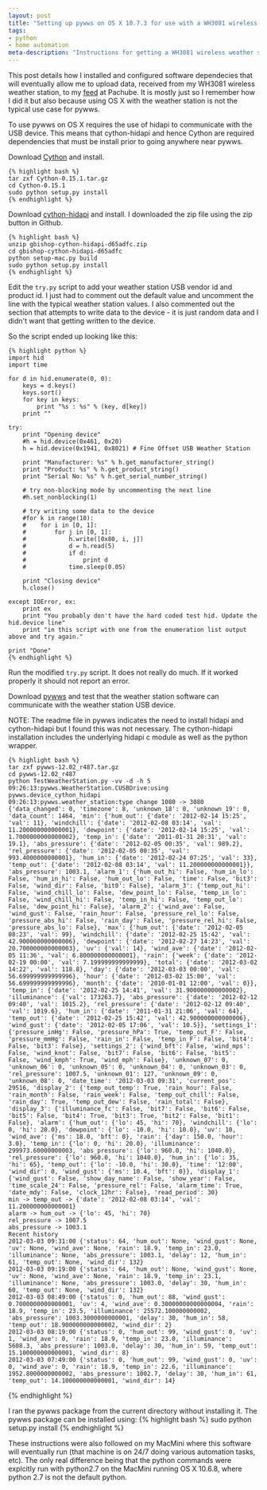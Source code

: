 ```yaml
---
layout: post
title: "Setting up pywws on OS X 10.7.3 for use with a WH3081 wireless weather station"
tags: 
- python
- home automation
meta-description: "Instructions for getting a WH3081 wireless weather station working on OS X 10.7.3 with pywws" 
---
```


<!-- excerpt start -->
This post details how I installed and configured software dependecies that will eventually allow me to upload data, received from my WH3081 wireless weather station, to my [feed](https://pachube.com/feeds/42745) at Pachube. It is mostly just so I remember how I did it but also because using OS X with the weather station is not the typical use case for pywws.
<!-- excerpt end -->

To use pywws on OS X requires the use of hidapi to communicate with the USB device. This means that cython-hidapi and hence Cython are required dependencies that must be install prior to going anywhere near pywws.

Download [Cython](http://cython.org/) and install.

    {% highlight bash %}
    tar zxf Cython-0.15.1.tar.gz
    cd Cython-0.15.1
    sudo python setup.py install
    {% endhighlight %}

Download [cython-hidapi](https://github.com/gbishop/cython-hidapi) and install. I downloaded the zip file using the zip button in Github.

    {% highlight bash %}
    unzip gbishop-cython-hidapi-d65adfc.zip
    cd gbishop-cython-hidapi-d65adfc
    python setup-mac.py build
    sudo python setup.py install
    {% endhighlight %}

Edit the <code>try.py</code> script to add your weather station USB vendor id and product id. I just had to comment out the default value and uncomment the line with the typical weather station values. I also commented out the section that attempts to write data to the device - it is just random data and I didn't want that getting written to the device. 

So the script ended up looking like this:

    {% highlight python %}
    import hid
    import time
    
    for d in hid.enumerate(0, 0):
        keys = d.keys()
        keys.sort()
        for key in keys:
            print "%s : %s" % (key, d[key])
        print ""

    try:
        print "Opening device"
        #h = hid.device(0x461, 0x20)
        h = hid.device(0x1941, 0x8021) # Fine Offset USB Weather Station
    
        print "Manufacturer: %s" % h.get_manufacturer_string()
        print "Product: %s" % h.get_product_string()
        print "Serial No: %s" % h.get_serial_number_string()
    
        # try non-blocking mode by uncommenting the next line
        #h.set_nonblocking(1)
    
        # try writing some data to the device
        #for k in range(10):
        #    for i in [0, 1]:
        #        for j in [0, 1]:
        #            h.write([0x80, i, j])
        #            d = h.read(5)
        #            if d:
        #                print d
        #            time.sleep(0.05)
    
        print "Closing device"
        h.close()
    
    except IOError, ex:
        print ex
        print "You probably don't have the hard coded test hid. Update the hid.device line"
        print "in this script with one from the enumeration list output above and try again."
    
    print "Done"
    {% endhighlight %}

Run the modified <code>try.py</code> script. It does not really do much. If it worked properly it should not report an error.


Download [pywws](http://code.google.com/p/pywws/) and test that the weather station software can communicate with the weather station USB device. 

NOTE: The readme file in pywws indicates the need to install hidapi and cython-hidapi but I found this was not necessary. The cython-hidapi installation includes the underlying hidapi c module as well as the python wrapper.

    {% highlight bash %}
    tar zxf pywws-12.02_r487.tar.gz
    cd pywws-12.02_r487
    python TestWeatherStation.py -vv -d -h 5
    09:26:13:pywws.WeatherStation.CUSBDrive:using pywws.device_cython_hidapi
    09:26:13:pywws.weather_station:type change 1080 -> 3080
    {'data_changed': 0, 'timezone': 8, 'unknown_18': 0, 'unknown_19': 0, 'data_count': 1464, 'min': {'hum_out': {'date': '2012-02-14 15:25', 'val': 11}, 'windchill': {'date': '2012-02-08 03:14', 'val': 11.200000000000001}, 'dewpoint': {'date': '2012-02-14 15:25', 'val': 1.7000000000000002}, 'temp_in': {'date': '2011-01-31 20:31', 'val': 19.1}, 'abs_pressure': {'date': '2012-02-05 00:35', 'val': 989.2}, 'rel_pressure': {'date': '2012-02-05 00:35', 'val': 993.4000000000001}, 'hum_in': {'date': '2012-02-24 07:25', 'val': 33}, 'temp_out': {'date': '2012-02-08 03:14', 'val': 11.200000000000001}}, 'abs_pressure': 1003.1, 'alarm_1': {'hum_out_hi': False, 'hum_in_lo': False, 'hum_in_hi': False, 'hum_out_lo': False, 'time': False, 'bit3': False, 'wind_dir': False, 'bit0': False}, 'alarm_3': {'temp_out_hi': False, 'wind_chill_lo': False, 'dew_point_lo': False, 'temp_in_lo': False, 'wind_chill_hi': False, 'temp_in_hi': False, 'temp_out_lo': False, 'dew_point_hi': False}, 'alarm_2': {'wind_ave': False, 'wind_gust': False, 'rain_hour': False, 'pressure_rel_lo': False, 'pressure_abs_hi': False, 'rain_day': False, 'pressure_rel_hi': False, 'pressure_abs_lo': False}, 'max': {'hum_out': {'date': '2012-02-05 08:23', 'val': 99}, 'windchill': {'date': '2012-02-25 15:42', 'val': 42.900000000000006}, 'dewpoint': {'date': '2012-02-27 14:23', 'val': 20.700000000000003}, 'uv': {'val': 14}, 'wind_ave': {'date': '2012-02-05 11:36', 'val': 6.800000000000001}, 'rain': {'week': {'date': '2012-02-19 00:00', 'val': 7.199999999999999}, 'total': {'date': '2012-03-02 14:22', 'val': 118.8}, 'day': {'date': '2012-03-03 00:00', 'val': 56.699999999999996}, 'hour': {'date': '2012-03-02 15:00', 'val': 56.699999999999996}, 'month': {'date': '2010-01-01 12:00', 'val': 0}}, 'temp_in': {'date': '2012-02-25 14:41', 'val': 31.900000000000002}, 'illuminance': {'val': 173263.7}, 'abs_pressure': {'date': '2012-02-12 09:40', 'val': 1015.2}, 'rel_pressure': {'date': '2012-02-12 09:40', 'val': 1019.6}, 'hum_in': {'date': '2011-01-31 21:06', 'val': 64}, 'temp_out': {'date': '2012-02-25 15:42', 'val': 42.900000000000006}, 'wind_gust': {'date': '2012-02-05 17:06', 'val': 10.5}}, 'settings_1': {'pressure_inHg': False, 'pressure_hPa': True, 'temp_out_F': False, 'pressure_mmHg': False, 'rain_in': False, 'temp_in_F': False, 'bit4': False, 'bit3': False}, 'settings_2': {'wind_bft': False, 'wind_mps': False, 'wind_knot': False, 'bit7': False, 'bit6': False, 'bit5': False, 'wind_kmph': True, 'wind_mph': False}, 'unknown_07': 0, 'unknown_06': 0, 'unknown_05': 0, 'unknown_04': 0, 'unknown_03': 0, 'rel_pressure': 1007.5, 'unknown_01': 127, 'unknown_09': 0, 'unknown_08': 0, 'date_time': '2012-03-03 09:31', 'current_pos': 29516, 'display_2': {'temp_out_temp': True, 'rain_hour': False, 'rain_month': False, 'rain_week': False, 'temp_out_chill': False, 'rain_day': True, 'temp_out_dew': False, 'rain_total': False}, 'display_3': {'illuminance_fc': False, 'bit7': False, 'bit6': False, 'bit5': False, 'bit4': True, 'bit3': True, 'bit2': False, 'bit1': False}, 'alarm': {'hum_out': {'lo': 45, 'hi': 70}, 'windchill': {'lo': 0, 'hi': 20.0}, 'dewpoint': {'lo': -10.0, 'hi': 10.0}, 'uv': 10, 'wind_ave': {'ms': 18.0, 'bft': 0}, 'rain': {'day': 150.0, 'hour': 3.0}, 'temp_in': {'lo': 0, 'hi': 20.0}, 'illuminance': 299973.60000000003, 'abs_pressure': {'lo': 960.0, 'hi': 1040.0}, 'rel_pressure': {'lo': 960.0, 'hi': 1040.0}, 'hum_in': {'lo': 35, 'hi': 65}, 'temp_out': {'lo': -10.0, 'hi': 30.0}, 'time': '12:00', 'wind_dir': 0, 'wind_gust': {'ms': 10.4, 'bft': 0}}, 'display_1': {'wind_gust': False, 'show_day_name': False, 'show_year': False, 'time_scale_24': False, 'pressure_rel': False, 'alarm_time': True, 'date_mdy': False, 'clock_12hr': False}, 'read_period': 30}
    min -> temp_out -> {'date': '2012-02-08 03:14', 'val': 11.200000000000001}
    alarm -> hum_out -> {'lo': 45, 'hi': 70}
    rel_pressure -> 1007.5
    abs_pressure -> 1003.1
    Recent history
    2012-03-03 09:31:00 {'status': 64, 'hum_out': None, 'wind_gust': None, 'uv': None, 'wind_ave': None, 'rain': 18.9, 'temp_in': 23.0, 'illuminance': None, 'abs_pressure': 1003.1, 'delay': 12, 'hum_in': 61, 'temp_out': None, 'wind_dir': 132}
    2012-03-03 09:19:00 {'status': 64, 'hum_out': None, 'wind_gust': None, 'uv': None, 'wind_ave': None, 'rain': 18.9, 'temp_in': 23.1, 'illuminance': None, 'abs_pressure': 1003.0, 'delay': 30, 'hum_in': 60, 'temp_out': None, 'wind_dir': 132}
    2012-03-03 08:49:00 {'status': 0, 'hum_out': 88, 'wind_gust': 0.7000000000000001, 'uv': 4, 'wind_ave': 0.30000000000000004, 'rain': 18.9, 'temp_in': 23.5, 'illuminance': 25572.100000000002, 'abs_pressure': 1003.3000000000001, 'delay': 30, 'hum_in': 58, 'temp_out': 18.900000000000002, 'wind_dir': 2}
    2012-03-03 08:19:00 {'status': 0, 'hum_out': 99, 'wind_gust': 0, 'uv': 1, 'wind_ave': 0, 'rain': 18.9, 'temp_in': 23.0, 'illuminance': 5608.3, 'abs_pressure': 1003.0, 'delay': 30, 'hum_in': 59, 'temp_out': 15.100000000000001, 'wind_dir': 8}
    2012-03-03 07:49:00 {'status': 0, 'hum_out': 99, 'wind_gust': 0, 'uv': 0, 'wind_ave': 0, 'rain': 18.9, 'temp_in': 22.6, 'illuminance': 1952.8000000000002, 'abs_pressure': 1002.7, 'delay': 30, 'hum_in': 61, 'temp_out': 14.100000000000001, 'wind_dir': 14}
{% endhighlight %}

I ran the pywws package from the current directory without installing it. The pywws package can be installed using:
    {% highlight bash %}
    sudo python setup.py install
    {% endhighlight %}

These instructions were also followed on my MacMini where this software will eventually run (that machine is on 24/7 doing various automation tasks, etc). The only real difference being that the python commands were explcitly run with python2.7 on the MacMini running OS X 10.6.8, where python 2.7 is not the default python.
